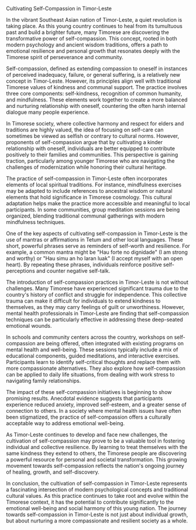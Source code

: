 Cultivating Self-Compassion in Timor-Leste

In the vibrant Southeast Asian nation of Timor-Leste, a quiet revolution is taking place. As this young country continues to heal from its tumultuous past and build a brighter future, many Timorese are discovering the transformative power of self-compassion. This concept, rooted in both modern psychology and ancient wisdom traditions, offers a path to emotional resilience and personal growth that resonates deeply with the Timorese spirit of perseverance and community.

Self-compassion, defined as extending compassion to oneself in instances of perceived inadequacy, failure, or general suffering, is a relatively new concept in Timor-Leste. However, its principles align well with traditional Timorese values of kindness and communal support. The practice involves three core components: self-kindness, recognition of common humanity, and mindfulness. These elements work together to create a more balanced and nurturing relationship with oneself, countering the often harsh internal dialogue many people experience.

In Timorese society, where collective harmony and respect for elders and traditions are highly valued, the idea of focusing on self-care can sometimes be viewed as selfish or contrary to cultural norms. However, proponents of self-compassion argue that by cultivating a kinder relationship with oneself, individuals are better equipped to contribute positively to their families and communities. This perspective is gaining traction, particularly among younger Timorese who are navigating the challenges of modernization while honoring their cultural heritage.

The practice of self-compassion in Timor-Leste often incorporates elements of local spiritual traditions. For instance, mindfulness exercises may be adapted to include references to ancestral wisdom or natural elements that hold significance in Timorese cosmology. This cultural adaptation helps make the practice more accessible and meaningful to local participants. In some communities, group meditation sessions are being organized, blending traditional communal gatherings with modern mindfulness techniques.

One of the key aspects of cultivating self-compassion in Timor-Leste is the use of mantras or affirmations in Tetum and other local languages. These short, powerful phrases serve as reminders of self-worth and resilience. For example, a common mantra might be "Hau forte no dignidade" (I am strong and worthy) or "Hau simu an ho laran luak" (I accept myself with an open heart). By repeating these phrases, individuals reinforce positive self-perceptions and counter negative self-talk.

The introduction of self-compassion practices in Timor-Leste is not without challenges. Many Timorese have experienced significant trauma due to the country's history of conflict and struggle for independence. This collective trauma can make it difficult for individuals to extend kindness to themselves, as they may carry feelings of guilt or unworthiness. However, mental health professionals in Timor-Leste are finding that self-compassion techniques can be particularly effective in addressing these deep-seated emotional wounds.

In schools and community centers across the country, workshops on self-compassion are being offered, often integrated with existing programs on mental health and well-being. These sessions typically include a mix of educational components, guided meditations, and interactive exercises. Participants learn to identify self-critical thoughts and replace them with more compassionate alternatives. They also explore how self-compassion can be applied to daily life situations, from dealing with work stress to navigating family relationships.

The impact of these self-compassion initiatives is beginning to show promising results. Anecdotal evidence suggests that participants experience reduced anxiety, improved self-esteem, and a greater sense of connection to others. In a society where mental health issues have often been stigmatized, the practice of self-compassion offers a culturally acceptable way to address emotional well-being.

As Timor-Leste continues to develop and face new challenges, the cultivation of self-compassion may prove to be a valuable tool in fostering individual and collective resilience. By learning to treat themselves with the same kindness they extend to others, the Timorese people are discovering a powerful resource for personal and societal transformation. This growing movement towards self-compassion reflects the nation's ongoing journey of healing, growth, and self-discovery.

In conclusion, the cultivation of self-compassion in Timor-Leste represents a fascinating intersection of modern psychological concepts and traditional cultural values. As this practice continues to take root and evolve within the Timorese context, it has the potential to contribute significantly to the emotional well-being and social harmony of this young nation. The journey towards self-compassion in Timor-Leste is not just about individual growth, but about nurturing a more compassionate and resilient society as a whole.